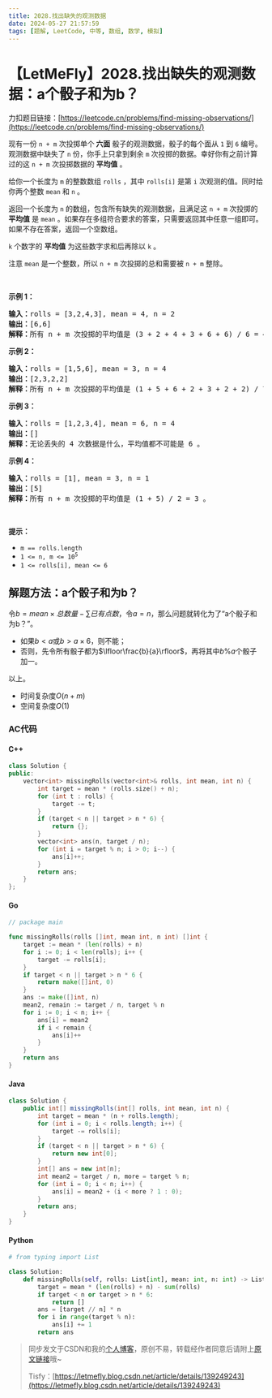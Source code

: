 ```yaml
---
title: 2028.找出缺失的观测数据
date: 2024-05-27 21:57:59
tags: [题解, LeetCode, 中等, 数组, 数学, 模拟]
---
```


# 【LetMeFly】2028.找出缺失的观测数据：a个骰子和为b？

力扣题目链接：[https://leetcode.cn/problems/find-missing-observations/](https://leetcode.cn/problems/find-missing-observations/)

<p>现有一份 <code>n + m</code>&nbsp;次投掷单个<strong> 六面</strong> 骰子的观测数据，骰子的每个面从 <code>1</code> 到 <code>6</code> 编号。观测数据中缺失了 <code>n</code> 份，你手上只拿到剩余&nbsp;<code>m</code> 次投掷的数据。幸好你有之前计算过的这 <code>n + m</code> 次投掷数据的 <strong>平均值</strong> 。</p>

<p>给你一个长度为 <code>m</code> 的整数数组 <code>rolls</code> ，其中&nbsp;<code>rolls[i]</code> 是第 <code>i</code> 次观测的值。同时给你两个整数 <code>mean</code> 和 <code>n</code> 。</p>

<p>返回一个长度为<em> </em><code>n</code><em> </em>的数组，包含所有缺失的观测数据，且满足这<em> </em><code>n + m</code><em> </em>次投掷的 <strong>平均值</strong> 是<em> </em><code>mean</code> 。如果存在多组符合要求的答案，只需要返回其中任意一组即可。如果不存在答案，返回一个空数组。</p>

<p><code>k</code>&nbsp;个数字的 <strong>平均值</strong> 为这些数字求和后再除以&nbsp;<code>k</code> 。</p>

<p>注意 <code>mean</code> 是一个整数，所以 <code>n + m</code> 次投掷的总和需要被&nbsp;<code>n + m</code>&nbsp;整除。</p>

<p>&nbsp;</p>

<p><strong>示例 1：</strong></p>

<pre>
<strong>输入：</strong>rolls = [3,2,4,3], mean = 4, n = 2
<strong>输出：</strong>[6,6]
<strong>解释：</strong>所有 n + m 次投掷的平均值是 (3 + 2 + 4 + 3 + 6 + 6) / 6 = 4 。
</pre>

<p><strong>示例 2：</strong></p>

<pre>
<strong>输入：</strong>rolls = [1,5,6], mean = 3, n = 4
<strong>输出：</strong>[2,3,2,2]
<strong>解释：</strong>所有 n + m 次投掷的平均值是 (1 + 5 + 6 + 2 + 3 + 2 + 2) / 7 = 3 。
</pre>

<p><strong>示例 3：</strong></p>

<pre>
<strong>输入：</strong>rolls = [1,2,3,4], mean = 6, n = 4
<strong>输出：</strong>[]
<strong>解释：</strong>无论丢失的 4 次数据是什么，平均值都不可能是 6 。
</pre>

<p><strong>示例 4：</strong></p>

<pre>
<strong>输入：</strong>rolls = [1], mean = 3, n = 1
<strong>输出：</strong>[5]
<strong>解释：</strong>所有 n + m 次投掷的平均值是 (1 + 5) / 2 = 3 。
</pre>

<p>&nbsp;</p>

<p><strong>提示：</strong></p>

<ul>
	<li><code>m == rolls.length</code></li>
	<li><code>1 &lt;= n, m &lt;= 10<sup>5</sup></code></li>
	<li><code>1 &lt;= rolls[i], mean &lt;= 6</code></li>
</ul>


    
## 解题方法：a个骰子和为b？

令$b = mean \times 总数量 - \sum 已有点数$，令$a=n$，那么问题就转化为了“a个骰子和为b？”。

+ 如果$b\lt a$或$b \gt a \times 6$，则不能；
+ 否则，先令所有骰子都为$\lfloor\frac{b}{a}\rfloor$，再将其中$b\% a$个骰子加一。

以上。

+ 时间复杂度$O(n+m)$
+ 空间复杂度$O(1)$

### AC代码

#### C++

```cpp
class Solution {
public:
    vector<int> missingRolls(vector<int>& rolls, int mean, int n) {
        int target = mean * (rolls.size() + n);
        for (int t : rolls) {
            target -= t;
        }
        if (target < n || target > n * 6) {
            return {};
        }
        vector<int> ans(n, target / n);
        for (int i = target % n; i > 0; i--) {
            ans[i]++;
        }
        return ans;
    }
};
```

#### Go

```go
// package main

func missingRolls(rolls []int, mean int, n int) []int {
    target := mean * (len(rolls) + n)
    for i := 0; i < len(rolls); i++ {
        target -= rolls[i];
    }
    if target < n || target > n * 6 {
        return make([]int, 0)
    }
    ans := make([]int, n)
    mean2, remain := target / n, target % n
    for i := 0; i < n; i++ {
        ans[i] = mean2
        if i < remain {
            ans[i]++
        }
    }
    return ans
}
```

#### Java

```java
class Solution {
    public int[] missingRolls(int[] rolls, int mean, int n) {
        int target = mean * (n + rolls.length);
        for (int i = 0; i < rolls.length; i++) {
            target -= rolls[i];
        }
        if (target < n || target > n * 6) {
            return new int[0];
        }
        int[] ans = new int[n];
        int mean2 = target / n, more = target % n;
        for (int i = 0; i < n; i++) {
            ans[i] = mean2 + (i < more ? 1 : 0);
        }
        return ans;
    }
}
```

#### Python

```python
# from typing import List

class Solution:
    def missingRolls(self, rolls: List[int], mean: int, n: int) -> List[int]:
        target = mean * (len(rolls) + n) - sum(rolls)
        if target < n or target > n * 6:
            return []
        ans = [target // n] * n
        for i in range(target % n):
            ans[i] += 1
        return ans

```

> 同步发文于CSDN和我的[个人博客](https://blog.letmefly.xyz/)，原创不易，转载经作者同意后请附上[原文链接](https://blog.letmefly.xyz/2024/05/27/LeetCode%202028.%E6%89%BE%E5%87%BA%E7%BC%BA%E5%A4%B1%E7%9A%84%E8%A7%82%E6%B5%8B%E6%95%B0%E6%8D%AE/)哦~
>
> Tisfy：[https://letmefly.blog.csdn.net/article/details/139249243](https://letmefly.blog.csdn.net/article/details/139249243)
